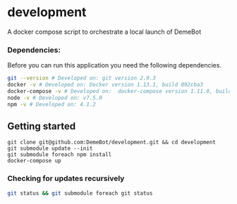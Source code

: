 # development
A docker compose script to orchestrate a local launch of DemeBot

### Dependencies:
Before you can run this application you need the following dependencies. 
```bash
git --version # Developed on: git version 2.9.3
docker -v # Developed on: Docker version 1.13.1, build 092cba3
docker-compose -v # Developed on:  docker-compose version 1.11.0, build 6de1806
node -v # Developed on: v7.5.0
npm -v # Developed on: 4.1.2
```

## Getting started
```terminal
git clone git@github.com:DemeBot/development.git && cd development
git submodule update --init
git submodule foreach npm install
docker-compose up
```

### Checking for updates recursively
```bash
git status && git submodule foreach git status
```
